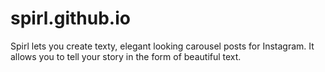 # spirl.github.io
Spirl lets you create texty, elegant looking carousel posts for Instagram. It allows you to tell your story in the form of beautiful text.
